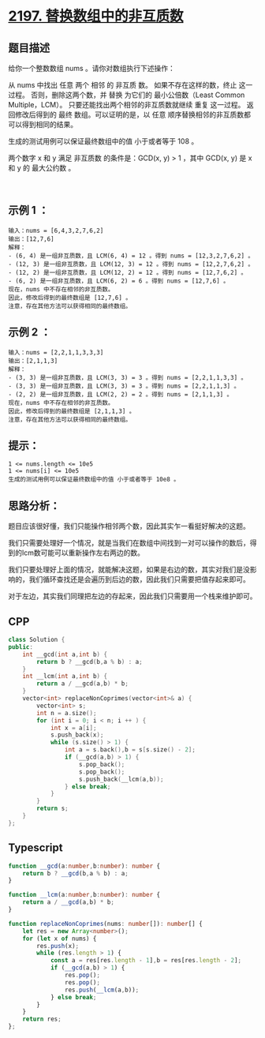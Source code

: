 # [2197. 替换数组中的非互质数](https://leetcode.cn/problems/replace-non-coprime-numbers-in-array/)

## 题目描述

给你一个整数数组 nums 。请你对数组执行下述操作：

从 nums 中找出 任意 两个 相邻 的 非互质 数。
如果不存在这样的数，终止 这一过程。
否则，删除这两个数，并 替换 为它们的 最小公倍数（Least Common Multiple，LCM）。
只要还能找出两个相邻的非互质数就继续 重复 这一过程。
返回修改后得到的 最终 数组。可以证明的是，以 任意 顺序替换相邻的非互质数都可以得到相同的结果。

生成的测试用例可以保证最终数组中的值 小于或者等于 108 。

两个数字 x 和 y 满足 非互质数 的条件是：GCD(x, y) > 1 ，其中 GCD(x, y) 是 x 和 y 的 最大公约数 。

 

## 示例 1 ：
```
输入：nums = [6,4,3,2,7,6,2]
输出：[12,7,6]
解释：
- (6, 4) 是一组非互质数，且 LCM(6, 4) = 12 。得到 nums = [12,3,2,7,6,2] 。
- (12, 3) 是一组非互质数，且 LCM(12, 3) = 12 。得到 nums = [12,2,7,6,2] 。
- (12, 2) 是一组非互质数，且 LCM(12, 2) = 12 。得到 nums = [12,7,6,2] 。
- (6, 2) 是一组非互质数，且 LCM(6, 2) = 6 。得到 nums = [12,7,6] 。
现在，nums 中不存在相邻的非互质数。
因此，修改后得到的最终数组是 [12,7,6] 。
注意，存在其他方法可以获得相同的最终数组。
```

## 示例 2 ：
```
输入：nums = [2,2,1,1,3,3,3]
输出：[2,1,1,3]
解释：
- (3, 3) 是一组非互质数，且 LCM(3, 3) = 3 。得到 nums = [2,2,1,1,3,3] 。
- (3, 3) 是一组非互质数，且 LCM(3, 3) = 3 。得到 nums = [2,2,1,1,3] 。
- (2, 2) 是一组非互质数，且 LCM(2, 2) = 2 。得到 nums = [2,1,1,3] 。
现在，nums 中不存在相邻的非互质数。 
因此，修改后得到的最终数组是 [2,1,1,3] 。 
注意，存在其他方法可以获得相同的最终数组。
```

## 提示：
```
1 <= nums.length <= 10e5
1 <= nums[i] <= 10e5
生成的测试用例可以保证最终数组中的值 小于或者等于 10e8 。
```

## 思路分析：
题目应该很好懂，我们只能操作相邻两个数，因此其实乍一看挺好解决的这题。

我们只需要处理好一个情况，就是当我们在数组中间找到一对可以操作的数后，得到的lcm数可能可以重新操作左右两边的数。

我们只要处理好上面的情况，就能解决这题，如果是右边的数，其实对我们是没影响的，我们循环查找还是会遍历到后边的数，因此我们只需要把值存起来即可。

对于左边，其实我们同理把左边的存起来，因此我们只需要用一个栈来维护即可。

## CPP
```cpp
class Solution {
public:
    int __gcd(int a,int b) {
        return b ? __gcd(b,a % b) : a;
    }
    int __lcm(int a,int b) {
        return a / __gcd(a,b) * b;
    }
    vector<int> replaceNonCoprimes(vector<int>& a) {
        vector<int> s;
        int n = a.size();
        for (int i = 0; i < n; i ++ ) {
            int x = a[i];
            s.push_back(x);
            while (s.size() > 1) {
                int a = s.back(),b = s[s.size() - 2];
                if (__gcd(a,b) > 1) {
                    s.pop_back();
                    s.pop_back();
                    s.push_back(__lcm(a,b));
                } else break;
            }
        }
        return s;
    }
};
```

## Typescript
```typescript
function __gcd(a:number,b:number): number {
    return b ? __gcd(b,a % b) : a;
}

function __lcm(a:number,b:number): number {
    return a / __gcd(a,b) * b;
}

function replaceNonCoprimes(nums: number[]): number[] {
    let res = new Array<number>();
    for (let x of nums) {
        res.push(x);
        while (res.length > 1) {
            const a = res[res.length - 1],b = res[res.length - 2];
            if (__gcd(a,b) > 1) {
                res.pop();
                res.pop();
                res.push(__lcm(a,b));
            } else break;
        }
    }
    return res;
};
```

